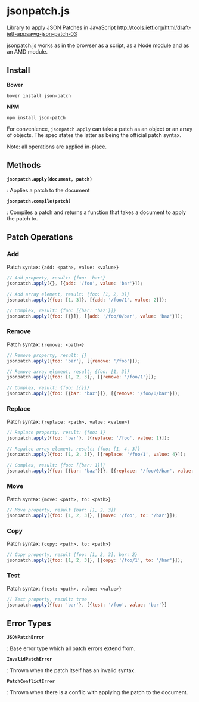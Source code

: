 # jsonpatch.js

Library to apply JSON Patches in JavaScript
http://tools.ietf.org/html/draft-ietf-appsawg-json-patch-03

jsonpatch.js works as in the browser as a script, as a Node module and as an
AMD module.

## Install

**Bower**

```
bower install json-patch
```

**NPM**

```
npm install json-patch
```

For convenience, `jsonpatch.apply` can take a patch as an object
or an array of objects. The spec states the latter as being the official
patch syntax.

Note: all operations are applied in-place.

## Methods

**`jsonpatch.apply(document, patch)`**

:   Applies a patch to the document

**`jsonpatch.compile(patch)`**

:   Compiles a patch and returns a function that takes a document to apply the patch to.

## Patch Operations

### Add

Patch syntax: `{add: <path>, value: <value>}`

```javascript
// Add property, result: {foo: 'bar'}
jsonpatch.apply({}, [{add: '/foo', value: 'bar'}]);

// Add array element, result: {foo: [1, 2, 3]}
jsonpatch.apply({foo: [1, 3]}, [{add: '/foo/1', value: 2}]);

// Complex, result: {foo: [{bar: 'baz'}]}
jsonpatch.apply({foo: [{}]}, [{add: '/foo/0/bar', value: 'baz'}]);
```

### Remove

Patch syntax: `{remove: <path>}`

```javascript
// Remove property, result: {}
jsonpatch.apply({foo: 'bar'}, [{remove: '/foo'}]);

// Remove array element, result: {foo: [1, 3]}
jsonpatch.apply({foo: [1, 2, 3]}, [{remove: '/foo/1'}]);

// Complex, result: {foo: [{}]}
jsonpatch.apply({foo: [{bar: 'baz'}]}, [{remove: '/foo/0/bar'}]);
```

### Replace

Patch syntax: `{replace: <path>, value: <value>}`

```javascript
// Replace property, result: {foo: 1}
jsonpatch.apply({foo: 'bar'}, [{replace: '/foo', value: 1}]);

// Repalce array element, result: {foo: [1, 4, 3]}
jsonpatch.apply({foo: [1, 2, 3]}, [{replace: '/foo/1', value: 4}]);

// Complex, result: {foo: [{bar: 1}]}
jsonpatch.apply({foo: [{bar: 'baz'}]}, [{replace: '/foo/0/bar', value: 1}]);
```

### Move

Patch syntax: `{move: <path>, to: <path>}`

```javascript
// Move property, result {bar: [1, 2, 3]}
jsonpatch.apply({foo: [1, 2, 3]}, [{move: '/foo', to: '/bar'}]);
```

### Copy

Patch syntax: `{copy: <path>, to: <path>}`

```javascript
// Copy property, result {foo: [1, 2, 3], bar: 2}
jsonpatch.apply({foo: [1, 2, 3]}, [{copy: '/foo/1', to: '/bar'}]);
```

### Test

Patch syntax: `{test: <path>, value: <value>}`

```javascript
// Test property, result: true
jsonpatch.apply({foo: 'bar'}, [{test: '/foo', value: 'bar'}]
```

## Error Types

**`JSONPatchError`**

:   Base error type which all patch errors extend from.

**`InvalidPatchError`**

:   Thrown when the patch itself has an invalid syntax.

**`PatchConflictError`**

:   Thrown when there is a conflic with applying the patch to the document.


